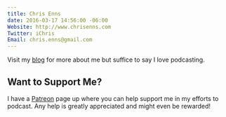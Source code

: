 ```yaml
---
title: Chris Enns
date: 2016-03-17 14:56:00 -06:00
Website: http://www.chrisenns.com
Twitter: iChris
Email: chris.enns@gmail.com
---
```


Visit my [blog](http://chrisenns.com) for more about me but suffice to say I love podcasting.

## Want to Support Me?

I have a [Patreon](http://www.patreon.com/ichris) page up where you can help support me in my efforts to podcast. Any help is greatly appreciated and might even be rewarded!